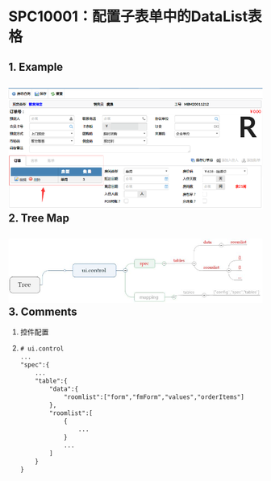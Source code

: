 # SPC10001：配置子表单中的DataList表格

## 1. Example

## ![](/engine/spec/component/img/op-003-01.png)2. Tree Map

## ![](/engine/spec/component/img/op-003-02.JPG)3. Comments

1. 控件配置

2. ```
   # ui.control
   ...
   "spec":{
       ...
       "table":{
           "data":{
               "roomlist":["form","fmForm","values","orderItems"]
           },
           "roomlist":[
               {
                   ...
               }
               ...
           ]
       }
   }
   ```



